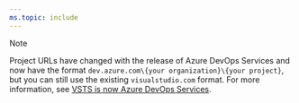 ```yaml
---
ms.topic: include
---
```


> [!NOTE]
> Project URLs have changed with the release of Azure DevOps Services and now have the format `dev.azure.com\{your organization}\{your project}`, but you can still use the existing `visualstudio.com` format. For more information, see [VSTS is now Azure DevOps Services](/azure/devops/user-guide/what-happened-vsts).
